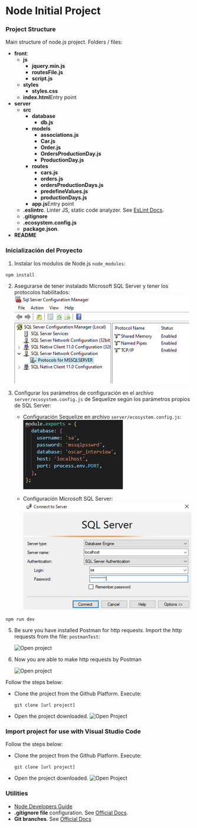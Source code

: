 # Node Initial Project

### Project Structure

Main structure of node.js project. Folders / files:

- <b>front</b>:
  - <b>js</b>
    - <b>jquery.min.js</b>
    - <b>routesFile.js</b>
    - <b>script.js</b>
  - <b>styles</b>
    - <b>styles.css</b>
  - <b>index.html</b>Entry point
- <b>server</b>
  - <b>src</b>
    - <b>database</b>
      - <b>db.js</b>
    - <b>models</b>
      - <b>associations.js</b>
      - <b>Car.js</b>
      - <b>Order.js</b>
      - <b>OrdersProductionDay.js</b>
      - <b>ProductionDay.js</b>
    - <b>routes</b>
      - <b>cars.js</b>
      - <b>orders.js</b>
      - <b>ordersProductionDays.js</b>
      - <b>predefineValues.js</b>
      - <b>productionDays.js</b>
    - <b>app.js</b>Entry point
  - <b>.eslintrc</b>. Linter JS, static code analyzer. See [EsLint Docs](https://eslint.org/docs/user-guide/configuring/configuration-files).
  - <b>.gitignore</b>
  - <b>.ecosystem.config.js</b>
  - <b>package.json</b>.
- <b>README</b>

### Inicialización del Proyecto

1. Instalar los modulos de Node.js `node_modules`:

```
npm install
```

2. Asegurarse de tener instalado Microsoft SQL Server y tener los protocolos habilitados:
   ![Open project](img/mssqlServer.PNG)

3. Configurar los parámetros de configuración en el archivo `server/ecosystem.config.js` de Sequelize según los parámetros propios de SQL Server:

   - Configuración Sequelize en archivo `server/ecosystem.config.js`:
     ![Open project](img/sequelizeConfig.PNG)

   - Configuración Microsoft SQL Server:
     ![Open project](img/mssqlConfig.PNG)

```
npm run dev
```

5. Be sure you have installed Postman for http requests. Import the http requests from the file: `postmanTest`:

   ![Open project](img/importPostman.png)

6. Now you are able to make http requests by Postman

   ![Open project](img/httpRequests.png)

Follow the steps below:

- Clone the project from the Github Platform. Execute:
  ```
  git clone [url project]
  ```
- Open the project downloaded.
  ![Open Project](img/webstorm_open.png)

### Import project for use with Visual Studio Code

Follow the steps below:

- Clone the project from the Github Platform. Execute:
  ```
  git clone [url project]
  ```
- Open the project downloaded.
  ![Open Project](img/VSC_open.png)

### Utilities

- [Node Developers Guide](https://nodejs.dev/learn)
- **.gitignore file** configuration. See [Official Docs](https://docs.github.com/en/get-started/getting-started-with-git/ignoring-files).
- **Git branches**. See [Official Docs](https://git-scm.com/book/en/v2/Git-Branching-Branches-in-a-Nutshell)
